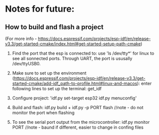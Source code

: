 # Notes for future:

## How to build and flash a project
(For more info - https://docs.espressif.com/projects/esp-idf/en/release-v3.3/get-started-cmake/index.html#get-started-setup-path-cmake)

1. Find the port that the esp is connected to: use 'ls /dev/tty*' for linux to see all sonnected ports. Through UART, the port is ususally /dev/ttyUSB0. 

2. Make sure to set up the environment (https://docs.espressif.com/projects/esp-idf/en/release-v3.3/get-started-cmake/add-idf_path-to-profile.html#linux-and-macos): enter following lines to set up the terminal: get_idf

3. Configure project: 'idf.py set-target esp32  idf.py menuconfig'

4. Build and flash: idf.py build + idf.py -p PORT flash //note - do not monitor the port when flashing

5. To see the serial port output from the microcontroller: idf.py monitor PORT //note - baund if different, easier to change in confing files
